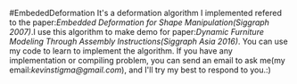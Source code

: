 #EmbededDeformation
It's a deformation algorithm I implemented refered to the paper:_Embedded Deformation for Shape Manipulation(Siggraph 2007)_.I use this algorithm to make demo for paper:_Dynamic Furniture Modeling Through Assembly Instructions(Siggraph Asia 2016)_. You can use my code to learn to implement the algorithm. If you have any implementation or compiling problem, you can send an email to ask me(my email:_kevinstigma@gmail.com_), and I'll try my best to respond to you.:)   

